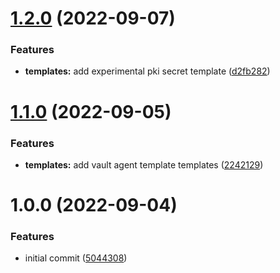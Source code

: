 # [1.2.0](https://github.com/brucellino/ansible-role-vault-agent/compare/v1.1.0...v1.2.0) (2022-09-07)


### Features

* **templates:** add experimental pki secret template ([d2fb282](https://github.com/brucellino/ansible-role-vault-agent/commit/d2fb28200348f717759243033d817e7f2e416c8c))

# [1.1.0](https://github.com/brucellino/ansible-role-vault-agent/compare/v1.0.0...v1.1.0) (2022-09-05)


### Features

* **templates:** add vault agent template templates ([2242129](https://github.com/brucellino/ansible-role-vault-agent/commit/2242129b22083de58dd9b82b101ed675f1850fa7))

# 1.0.0 (2022-09-04)


### Features

* initial commit ([5044308](https://github.com/brucellino/ansible-role-vault-agent/commit/50443088cd592e7dbc49bbd01fb01314c523a275))

